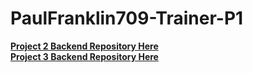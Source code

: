 # PaulFranklin709-Trainer-P1
**[Project 2 Backend Repository Here](https://github.com/PaulFranklin709/PrimaryKeys-P2-Backend)**
<br>
**[Project 3 Backend Repository Here](https://github.com/PaulFranklin709/P3-Backend)**
